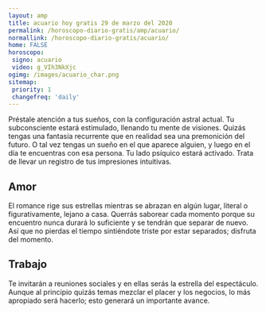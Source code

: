 ```yaml
---
layout: amp
title: acuario hoy gratis 29 de marzo del 2020 
permalink: /horoscopo-diario-gratis/amp/acuario/
normallink: /horoscopo-diario-gratis/acuario/
home: FALSE
horoscopo:
 signo: acuario
 video: g_VIh3NkXjc
ogimg: /images/acuario_char.png
sitemap:
 priority: 1
 changefreq: 'daily'
---
```



Préstale atención a tus sueños, con la configuración astral actual. Tu subconsciente estará estimulado, llenando tu mente de visiones. Quizás tengas una fantasía recurrente que en realidad sea una premonición del futuro. O tal vez tengas un sueño en el que aparece alguien, y luego en el día te encuentras con esa persona. Tu lado psíquico estará activado. Trata de llevar un registro de tus impresiones intuitivas.

## Amor

El romance rige sus estrellas mientras se abrazan en algún lugar, literal o figurativamente, lejano a casa. Querrás saborear cada momento porque su encuentro nunca durará lo suficiente y se tendrán que separar de nuevo. Así que no pierdas el tiempo sintiéndote triste por estar separados; disfruta del momento.

## Trabajo

Te invitarán a reuniones sociales y en ellas serás la estrella del espectáculo. Aunque al principio quizás temas mezclar el placer y los negocios, lo más apropiado será hacerlo; esto generará un importante avance.